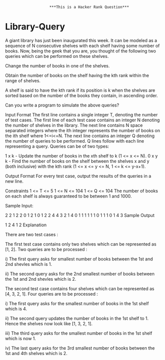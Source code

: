                         ***This is a Hacker Rank Question***
# Library-Query
A giant library has just been inaugurated this week. It can be modeled as a sequence of N consecutive shelves with each shelf having some number of books. Now, being the geek that you are, you thought of the following two queries which can be performed on these shelves.

Change the number of books in one of the shelves.

Obtain the number of books on the shelf having the kth rank within the range of shelves.

A shelf is said to have the kth rank if its position is k when the shelves are sorted based on the number of the books they contain, in ascending order.

Can you write a program to simulate the above queries?

Input Format 
The first line contains a single integer T, denoting the number of test cases. 
The first line of each test case contains an integer N denoting the number of shelves in the library. 
The next line contains N space separated integers where the ith integer represents the number of books on the ith shelf where 1<=i<=N. 
The next line contains an integer Q denoting the number of queries to be performed. Q lines follow with each line representing a query. 
Queries can be of two types:

1 x k - Update the number of books in the xth shelf to k (1 <= x <= N).
0 x y k - Find the number of books on the shelf between the shelves x and y (both inclusive) with the kth rank (1 <= x <= y <= N, 1 <= k <= y-x+1).

Output Format 
For every test case, output the results of the queries in a new line.

Constraints 
1 <= T <= 5 
1 <= N <= 104 
1 <= Q <= 104 
The number of books on each shelf is always guaranteed to be between 1 and 1000.

Sample Input:

2
2
1 2
2
0 1 2 1
0 1 2 2
4
4 3 2 1
4
0 1 1 1
1 1 1
0 1 1 1
0 1 4 3
Sample Output

1
2
4
1
2
Explanation

There are two test cases :

The first test case contains only two shelves which can be represented as [1, 2]. Two queries are to be processed :

i) The first query asks for smallest number of books between the 1st and 2nd shevles which is 1.

ii) The second query asks for the 2nd smallest number of books between the 1st and 2nd shevles which is 2.

The second test case contains four shelves which can be represented as [4, 3, 2, 1]. Four queries are to be processed :

i) The first query asks for the smallest number of books in the 1st shelf which is 4.

ii) The second query updates the number of books in the 1st shelf to 1. Hence the shelves now look like [1, 3, 2, 1].

iii) The third query asks for the smallest number of books in the 1st shelf which is now 1.

iv) The last query asks for the 3rd smallest number of books between the 1st and 4th shelves which is 2.
